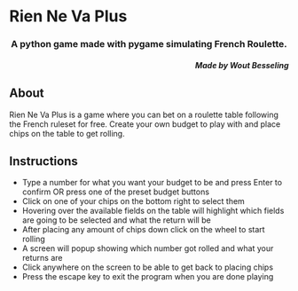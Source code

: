 <h1>Rien Ne Va Plus</h1>
<h3 align="center"> A python game made with pygame simulating French Roulette.</h3>
<h5 align="right">Made by Wout Besseling</h5>




<h2>About</h2>
<p>
  Rien Ne Va Plus is a game where you can bet on a roulette table following the French ruleset for free. Create your own budget to play with and place chips on the table to get rolling. 
</p>

<h2> Instructions </h2>

<ul>
  <li>Type a number for what you want your budget to be and press Enter to confirm OR press one of the preset budget buttons</li>
  <li>Click on one of your chips on the bottom right to select them</li>
  <li>Hovering over the available fields on the table will highlight which fields are going to be selected and what the return will be</li>
  <li>After placing any amount of chips down click on the wheel to start rolling</li>
  <li>A screen will popup showing which number got rolled and what your returns are</li>
  <li>Click anywhere on the screen to be able to get back to placing chips</li>
  
  <li>Press the escape key to exit the program when you are done playing</li>
</ul>
